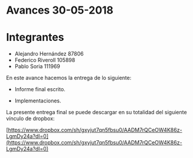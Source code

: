 # Avances 30-05-2018

# Integrantes
- Alejandro Hernández 87806
- Federico Riveroll 105898
- Pablo Soria 111969

En este avance hacemos la entrega de lo siguiente:

 - Informe final escrito.

 - Implementaciones.

La presente entrega final se puede descargar en su totalidad del siguiente vínculo de dropbox:

[https://www.dropbox.com/sh/gxyjut7qn5fbsu0/AADM7rQCeOW4K86z-LgmDy24a?dl=0](https://www.dropbox.com/sh/gxyjut7qn5fbsu0/AADM7rQCeOW4K86z-LgmDy24a?dl=0)
